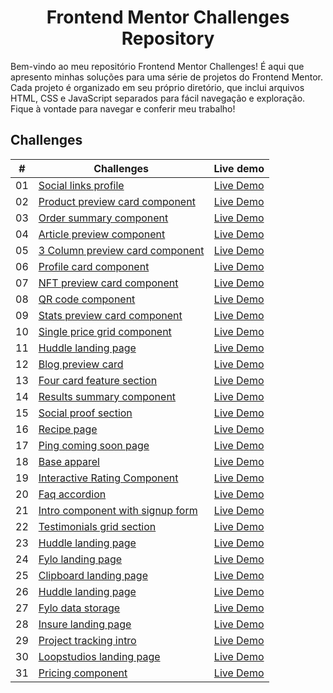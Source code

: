 <div align="center">
    <h1>Frontend Mentor Challenges Repository</h1>
</div>

Bem-vindo ao meu repositório Frontend Mentor Challenges! É aqui que apresento minhas soluções para uma série de projetos do Frontend Mentor. Cada projeto é organizado em seu próprio diretório, que inclui arquivos HTML, CSS e JavaScript separados para fácil navegação e exploração. Fique à vontade para navegar e conferir meu trabalho!

## Challenges

| #  | <center>Challenges</center>                                                                                                        | Live demo |
|:--:|------------------------------------------------------------------------------------------------------------------------------------|:---------:|
| 01 | [Social links profile](https://github.com/danielsouzaaj/frontendmentor-challenges/tree/main/Challenge01-social-links-profile-main) | [Live Demo](https://danielsouzaaj.github.io/frontendmentor-challenges/Challenge01-social-links-profile-main/) |
| 02 | [Product preview card component](https://github.com/danielsouzaaj/frontendmentor-challenges/tree/main/Challenge02-product-preview-card-component-main) | [Live Demo](https://danielsouzaaj.github.io/frontendmentor-challenges/Challenge02-product-preview-card-component-main/) |
| 03 | [Order summary component](https://github.com/danielsouzaaj/frontendmentor-challenges/tree/main/Challenge03-order-summary-component-main) | [Live Demo](https://danielsouzaaj.github.io/frontendmentor-challenges/Challenge03-order-summary-component-main/) |
| 04 | [Article preview component](https://github.com/danielsouzaaj/frontendmentor-challenges/tree/main/Challenge04-article-preview-component-master) | [Live Demo](https://danielsouzaaj.github.io/frontendmentor-challenges/Challenge04-article-preview-component-master/) |
| 05 | [3 Column preview card component](https://github.com/danielsouzaaj/frontendmentor-challenges/tree/main/Challenge05-3-column-preview-card-component-main) | [Live Demo](https://danielsouzaaj.github.io/frontendmentor-challenges/Challenge05-3-column-preview-card-component-main/) |
| 06 | [Profile card component](https://github.com/danielsouzaaj/frontendmentor-challenges/tree/main/Challenge06-profile-card-component-main) | [Live Demo](https://danielsouzaaj.github.io/frontendmentor-challenges/Challenge06-profile-card-component-main/) |
| 07 | [NFT preview card component](https://github.com/danielsouzaaj/frontendmentor-challenges/tree/main/Challenge07-nft-preview-card-component-main) | [Live Demo](https://danielsouzaaj.github.io/frontendmentor-challenges/Challenge07-nft-preview-card-component-main/) |
| 08 | [QR code component](https://github.com/danielsouzaaj/frontendmentor-challenges/tree/main/Challenge08-qr-code-component-main) | [Live Demo](https://danielsouzaaj.github.io/frontendmentor-challenges/Challenge08-qr-code-component-main/) |
| 09 | [Stats preview card component](https://github.com/danielsouzaaj/frontendmentor-challenges/tree/main/Challenge09-stats-preview-card-component-main) | [Live Demo](https://danielsouzaaj.github.io/frontendmentor-challenges/Challenge09-stats-preview-card-component-main/) |
| 10 | [Single price grid component](https://github.com/danielsouzaaj/frontendmentor-challenges/tree/main/Challenge10-single-price-grid-component-master) | [Live Demo](https://danielsouzaaj.github.io/frontendmentor-challenges/Challenge10-single-price-grid-component-master/) |
| 11 | [Huddle landing page](https://github.com/danielsouzaaj/frontendmentor-challenges/tree/main/Challenge11-huddle-landing-page-with-single-introductory-section-master) | [Live Demo](https://danielsouzaaj.github.io/frontendmentor-challenges/Challenge11-huddle-landing-page-with-single-introductory-section-master/) |
| 12 | [Blog preview card](https://github.com/danielsouzaaj/frontendmentor-challenges/tree/main/Challenge12-blog-preview-card-main) | [Live Demo](https://danielsouzaaj.github.io/frontendmentor-challenges/Challenge12-blog-preview-card-main/) |
| 13 | [Four card feature section](https://github.com/danielsouzaaj/frontendmentor-challenges/tree/main/Challenge13-four-card-feature-section-master) | [Live Demo](https://danielsouzaaj.github.io/frontendmentor-challenges/Challenge13-four-card-feature-section-master/) |
| 14 | [Results summary component](https://github.com/danielsouzaaj/frontendmentor-challenges/tree/main/Challenge14-results-summary-component-main) | [Live Demo](https://danielsouzaaj.github.io/frontendmentor-challenges/Challenge14-results-summary-component-main/) |
| 15 | [Social proof section](https://github.com/danielsouzaaj/frontendmentor-challenges/tree/main/Challenge15-social-proof-section-master) | [Live Demo](https://danielsouzaaj.github.io/frontendmentor-challenges/Challenge15-social-proof-section-master/) |
| 16 | [Recipe page](https://github.com/danielsouzaaj/frontendmentor-challenges/tree/main/Challenge16-recipe-page-main) | [Live Demo](https://danielsouzaaj.github.io/frontendmentor-challenges/Challenge16-recipe-page-main/) |
| 17 | [Ping coming soon page](https://github.com/danielsouzaaj/frontendmentor-challenges/tree/main/Challenge17-ping-coming-soon-page-master) | [Live Demo](https://danielsouzaaj.github.io/frontendmentor-challenges/Challenge17-ping-coming-soon-page-master/) |
| 18 | [Base apparel](https://github.com/danielsouzaaj/frontendmentor-challenges/tree/main/Challenge18-base-apparel-coming-soon-master) | [Live Demo](https://danielsouzaaj.github.io/frontendmentor-challenges/Challenge18-base-apparel-coming-soon-master/) |
| 19 | [Interactive Rating Component](https://github.com/danielsouzaaj/frontendmentor-challenges/tree/main/Challenge19-interactive-rating-component-main) | [Live Demo](https://danielsouzaaj.github.io/frontendmentor-challenges/Challenge19-interactive-rating-component-main/) |
| 20 | [Faq accordion](https://github.com/danielsouzaaj/frontendmentor-challenges/tree/main/Challenge20-faq-accordion-main) | [Live Demo](https://danielsouzaaj.github.io/frontendmentor-challenges/Challenge20-faq-accordion-main/) |
| 21 | [Intro component with signup form](https://github.com/danielsouzaaj/frontendmentor-challenges/tree/main/Challenge21-intro-component-with-signup-form-master) | [Live Demo](https://danielsouzaaj.github.io/frontendmentor-challenges/Challenge21-intro-component-with-signup-form-master/) |
| 22 | [Testimonials grid section](https://github.com/danielsouzaaj/frontendmentor-challenges/tree/main/Challenge22-testimonials-grid-section-main) | [Live Demo](https://danielsouzaaj.github.io/frontendmentor-challenges/Challenge22-testimonials-grid-section-main/) |
| 23 | [Huddle landing page](https://github.com/danielsouzaaj/frontendmentor-challenges/tree/main/Challenge23-huddle-landing-page-with-alternating-feature-blocks-master) | [Live Demo](https://danielsouzaaj.github.io/frontendmentor-challenges/Challenge23-huddle-landing-page-with-alternating-feature-blocks-master/) |
| 24 | [Fylo landing page](https://github.com/danielsouzaaj/frontendmentor-challenges/tree/main/Challenge24-fylo-landing-page-with-two-column-layout-master) | [Live Demo](https://danielsouzaaj.github.io/frontendmentor-challenges/Challenge24-fylo-landing-page-with-two-column-layout-master/) |
| 25 | [Clipboard landing page](https://github.com/danielsouzaaj/frontendmentor-challenges/tree/main/Challenge25-clipboard-landing-page-master) | [Live Demo](https://danielsouzaaj.github.io/frontendmentor-challenges/Challenge25-clipboard-landing-page-master/) |
| 26 | [Huddle landing page](https://github.com/danielsouzaaj/frontendmentor-challenges/tree/main/Challenge26-huddle-landing-page-with-curved-sections-master) | [Live Demo](https://danielsouzaaj.github.io/frontendmentor-challenges/Challenge26-huddle-landing-page-with-curved-sections-master/) |
| 27 | [Fylo data storage](https://github.com/danielsouzaaj/frontendmentor-challenges/tree/main/Challenge27-fylo-data-storage-component-master) | [Live Demo](https://danielsouzaaj.github.io/frontendmentor-challenges/Challenge27-fylo-data-storage-component-master/) |
| 28 | [Insure landing page](https://github.com/danielsouzaaj/frontendmentor-challenges/tree/main/Challenge28-insure-landing-page-master) | [Live Demo](https://danielsouzaaj.github.io/frontendmentor-challenges/Challenge28-insure-landing-page-master/) |
| 29 | [Project tracking intro](https://github.com/danielsouzaaj/frontendmentor-challenges/tree/main/Challenge29-project-tracking-intro-component-master) | [Live Demo](https://danielsouzaaj.github.io/frontendmentor-challenges/Challenge29-project-tracking-intro-component-master/) |
| 30 | [Loopstudios landing page](https://github.com/danielsouzaaj/frontendmentor-challenges/tree/main/Challenge30-loopstudios-landing-page-main) | [Live Demo](https://danielsouzaaj.github.io/frontendmentor-challenges/Challenge30-loopstudios-landing-page-main/) |
| 31 | [Pricing component](https://github.com/danielsouzaaj/frontendmentor-challenges/tree/main/Challenge31-pricing-component-with-toggle-master) | [Live Demo](https://danielsouzaaj.github.io/frontendmentor-challenges/Challenge31-pricing-component-with-toggle-master/) |